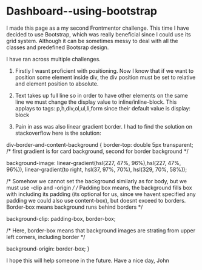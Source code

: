 # Dashboard--using-bootstrap
I made this page as a my second Frontmentor challenge. This time I have decided to use Bootstrap, which was really beneficial since I could use its grid system. Although it can be sometimes messy to deal with all the classes and predefined Bootsrap design.

I have ran across multiple challenges. 

1) Firstly I wasnt proficient with positioning. Now I know that if we want to position some element inside div, the div position must be set to relative and element position to absolute.

2) Text takes up full line so in order to have other elements on the same line we must change the display value to inline/inline-block. This applays to tags: p,h,div,ol,ul,li,form
 since their default value is display: block

3) Pain in ass was also linear gradient border. I had to find the solution on stackoverflow here is the solution:
   
   
div-border-and-content-background {
  border-top: double 5px transparent;
  /* first gradient is for card background, second for border background */
  
  background-image: linear-gradient(hsl(227, 47%, 96%),hsl(227, 47%, 96%)), linear-gradient(to right, hsl(37, 97%, 70%), hsl(329, 70%, 58%));

  /* Somehow we cannot set the background similarly as for body, but we must use -clip and -origin */
  /* Padding box means, the background fills box with including its padding (its optional for us, since we
  havent specified any padding we could also use content-box), but doesnt exceed to borders.
  Border-box means background runs behind borders */
  
  background-clip: padding-box, border-box;
  
  /* Here, border-box means that background images are strating from upper left corners, including border */
  
  background-origin: border-box;
  }

 I hope this will help someone in the future. 
 Have a nice day, John
